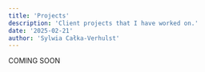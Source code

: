 ```yaml
---
title: 'Projects'
description: 'Client projects that I have worked on.'
date: '2025-02-21'
author: 'Sylwia Całka-Verhulst'
---
```


COMING SOON
